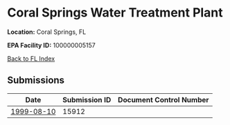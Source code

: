 # Coral Springs Water Treatment Plant

**Location:** Coral Springs, FL

**EPA Facility ID:** 100000005157

[Back to FL Index](../../index.md)

## Submissions

| Date | Submission ID | Document Control Number |
|------|--------------|-------------------------|
| [1999-08-10](submissions/15912.md) | 15912 |  |
